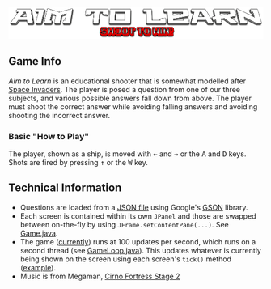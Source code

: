 ![Aim To Learn][6]

## Game Info

*Aim to Learn* is an educational shooter that is somewhat modelled after [Space Invaders](https://en.wikipedia.org/wiki/Space_Invaders
). The player is posed a question from one of our three subjects, and various possible answers fall down from above. The player must shoot the correct answer while avoiding falling answers and avoiding shooting the incorrect answer.

### Basic "How to Play"

The player, shown as a ship, is moved with <kbd>&larr;</kbd> and <kbd>&rarr;</kbd> or the <kbd>A</kbd> and <kbd>D</kbd> keys. Shots are fired by pressing <kbd>&uarr;</kbd> or the <kbd>W</kbd> key.

## Technical Information

* Questions are loaded from a [JSON file][1] using Google's [GSON] library.
* Each screen is contained within its own `JPanel` and those are swapped between on-the-fly by using `JFrame.setContentPane(...)`. See [Game.java][7].
* The game ([currently][2]) runs at 100 updates per second, which runs on a second thread (see [GameLoop.java][3]). This updates whatever is currently being shown on the screen using each screen's `tick()` method ([example][4]).
* Music is from Megaman, [Cirno Fortress Stage 2][5]

[1]:/src/resources/aimtolearn/QnA.json
[GSON]:https://github.com/google/gson
[7]:/src/java/aimtolearn/Game.java#L91
[2]:/src/java/aimtolearn/Constants.java#L21
[3]:/src/java/aimtolearn/GameLoop.java
[4]:/src/java/aimtolearn/screens/ShipScreen.java#L95
[5]:https://www.youtube.com/watch?v=TM14q3UHYSg
[6]:/src/resources/aimtolearn/img/splash_logo.png
